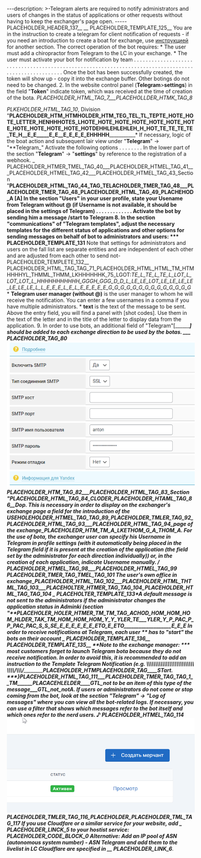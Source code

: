 ---description: >-Telegram alerts are required to notify administrators and users of changes in the status of applications or other requests without having to keep the exchanger's page open. -----PLACEHOLDER_HEADER_137__ __ PLACEHOLDER_TEMPLATE_125__ You are in the instruction to create a telegram for client notification of requests - if you need an introduction to create a boat for exchange, use [инструкцией](https://premium.GitBook.io/main/osnovnye-nastroiki/telegram-bot-dlya-obmena) for another section. The correct operation of the bot requires: * The user must add a chiropractor from Telegram to the LC in your exchange. * The user must activate your bot for notification by team . . . . . . . . . . . . . . . . . . . . . . . . . . . . . . . . . . . . . . . . . . . . . . . . . . . . . . . . . . . . . . . . . . . . . . . . . . . . . . . . . . . . . . . . . . . . . . . . . . . . . . Once the bot has been successfully created, the token will show up - copy it into the exchange buffer. Other botings do not need to be changed. 2. In the website control panel (**Telegram**>**settings**) in the field "**Token**" indicate token, which was received at the time of creation of the bota.&#x20; _PLACEHOLDER_HTML_TAG_7___PLACEHOLLDER_HTMK_TAG_8<figcaption>_PLKEHOLDER_HTML_TAG_10__, Division "__PLACEHOLDER_HTM_HTMHOLDER_HTM_TEG_TEL_TL_TEPTE_HOTE_HOTE_LETTER_HENHHHOTES_LHOTE_HOTE_HOTE_HOTE_HOTE_HOTE_HOTE_HOTE_HOTE_HOTE_HOTE_HOTDEHHLEHLEHLEH_H_HOT_TE_TE_TE_TE_TE_H__E_E_____E_E__E_E_E_E_EHHHHH_____________* If necessary, logic of the boat action and subsequent lair view under "**Telegram**" -> "**Telegram_" Activate the following options . . . . . . . . In the lower part of the section "**Telegram**" -> "**settings**" by reference to the registration of a webhook. _ PLACEHOLDER_HTMER_TMEL_TAG_40___PLACEHOLDER_HTMEL_TAG_41___PLACEHOLDER_HTMEL_TAG_42___PLACEHOLDER_HTMEL_TAG_43_Section "__PLACEHOLDER_HTML_TAG_44_TAG_TELACHOLDER_TMER_TAG_48___PLACEHOLDER_TMER_TAG_48_PLACEHOLDER_HTML_TAG_49_PLACHEHOD_A [A] In the section "**Users**" in your user profile, state your Usename from Telegram without @ (if Username is not available, it should be placed in the settings of Telegram) . . . . . . . . . . . . . Activate the bot by sending him a message **/start** to Telegram 8. In the section "**communications" of "Telegram templates",** adjust the necessary templates for the different status of applications and other options for sending messages on behalf of bot to administrators and users: *** PLACEHOLDER_TEMPLATE_131__ Note that settings for administrators and users on the fall list are separate entities and are independent of each other and are adjusted from each other to send not-PLACEHOLEDR_TEMPLETE_132__ PLACEHOLDER_HTML_TAG_TAG_71_PLACEHOLDER_HTML_HTML_TM_HTMHHHHYL_THMML_THMM_LKHHHHHHK_75_LGOT:_TE_L_TE_L_TE_L_LOT_L_LOT_LOT_L_HHHHHHHHHHH_GGGH_GGG_D_D_L_LE_LE_LOT_LE_LE_LE_LE_LE_LE_LE_L_L_E_E_E_L_E_L_E_E_E_E_E_G_G_G_G_G_G_G_G_G_G_G_G_G_G_ * **Telegram user manager (without @)** is the user manager to whom he will receive the notification. You can enter a few usernames in a comma if you have multiple administrators. * **text** is the text of the message to be sent. Above the entry field, you will find a panel with \[shot codes]. Use them in the text of the letter and in the title of the letter to display data from the application. 9. In order to use bots, an additional field of "Telegram"[________________] should be added to each exchange direction to be used by the botas. ___ PLACEHOLDER_TAG_80_<img src="../../.GitBook/assets/image (1242).png" alt="">_PLACEHOLDER_HTM_TAG_82___PLACEHOLDER_HTML_TAG_83_Section "__PLACEHOLDER_HTML_TAG_84_CLODER_PLACEHOLDER_HTAML_TAG_86__Dop. This is necessary in order to display on the exchanger's exchange page a field for the introduction of the USEHOLEHOLDER_HTMEL_TAG_TAG_89_PLACEHOLDER_TMLER_TAG_92_PLACEHOLDER_HTML_TAG_93___PLACEHOLDER_HTML_TAG_94_page of the exchange_PLACEHOLEDR_HTM_TM_A_LKETHOM_G_A_THOM_A. For the use of bota, the exchanger user can specify his Username in Telegram in profile settings (with it automatically being placed in the Telegram field if it is present at the creation of the application (the field set by the administrator for each direction individually)) or, in the creation of each application, indicate Username manually. / PLACEHOLDER_HTMEL_TAG_98___PLACEHOLDER_HTMEL_TAG_99_<figcaption>_PLACEHOLDER_TMER_TAG_TMEL_TAG_101__ The user's own office in exchange_PLACEHOLDER_HTML_TAG_102___PLACEHOLDER_HTML_THTML_TAG_103___PLACEHOLTER_HTMER_TAG_TAG_104_PLACEHOLDER_HTML_TAG_TAG_104 _ PLACEHOLTER_TEMPLATE_133___*A default message is not sent to the administrators if the administrator changes the application status in Adminki (section "**PLACEHOLER_HOLER_HTMER_TM_TM_TAG_ACHOD_HOM_HOM_HOM_HLDER_TAK_TM_HOM_HOM_HOM_Y_Y_YLER_TE___YLER_Y_P_PAC_P_P_PAC_PAC_S_S_SE_E_E_E_E_E_E_ETO_E_ETO___________________E_E_E___ In order to receive notifications at Telegram, each user ** has to "start" the bots on their account _ PLACEHOLDER_TEMPLATE_136__ PLACEHOLDER_TEMPLATE_135__ **Note to the exchange manager: ***_ most customers forget to launch Telegram bota because they do not receive notification. In order to avoid this, it is recommended to add an instruction to the Template Telegram Notification (e.g. \\\\\\\\\\\\\\\\\\\\\\\\\\\\\\\\\\\\\\\\\\\\\\\\\\\\\\ \\\\\\\\/\\\\\\\/___\__________________________PLACEHOLDER_HTM__________</mark>_PLACEHOLDER_TAG____STart. ***_}PLACEHOLDER_HTML_TAG_111___PLACEHOLDER_TMER_TAG_TAG_1__TM______PLACACEHLELDER____GTL_not to be an item of this type of the message___GTL_not_notA_. If users or administrators do not come or stop coming from the bot, look at the section "**Telegram**" -> "**Log of messages**" where you can view all the bot-related logs. If necessary, you can use a filter that shows which messages refer to the bot itself and which ones refer to the nerd users. ♪ PLACEHOLDER_HTMEL_TAG_114_<img src="../../.GitBook/assets/image (1158).png" alt="">_PLACEHOLDER_TMLER_TAG_116_PLACEHOLDER_PLACEHOLDER_TML_TAG_117__ If you use Cloudfare or a similar service for your website, add _ PLACEHOLDER_LINCK_5__ to your hostist service: _PLACEHOLDER_CODE_BLOCK_0__ Alternative: Add an IP pool of ASN (autonomous system number) - ASN Telegram and add them to the livelist in LC Cloudflare are specified in __ PLACEHOLDER_LINK_6__.